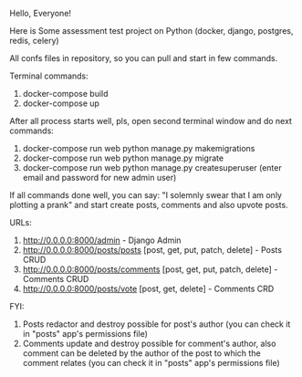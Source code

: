 Hello, Everyone!

Here is Some assessment test project on Python 
(docker, django, postgres, redis, celery)

All confs files in repository, so you can pull and start in few commands.

Terminal commands:
1. docker-compose build
2. docker-compose up

After all process starts well, pls, open second terminal window and do next commands:
1. docker-compose run web python manage.py makemigrations
2. docker-compose run web python manage.py migrate
3. docker-compose run web python manage.py createsuperuser (enter email and password for new admin user)

If all commands done well, you can say: "I solemnly swear that I am only plotting a prank" and start create posts, 
    comments and also upvote posts.

URLs:
1. http://0.0.0.0:8000/admin - Django Admin
2. http://0.0.0.0:8000/posts/posts [post, get, put, patch, delete] - Posts CRUD
3. http://0.0.0.0:8000/posts/comments [post, get, put, patch, delete] - Comments CRUD
4. http://0.0.0.0:8000/posts/vote [post, get, delete] - Comments CRD

FYI:
1. Posts redactor and destroy possible for post's author (you can check it in "posts" app's permissions file)
2. Comments update and destroy possible for comment's author, also comment can be deleted by the author of the post 
   to which the comment relates (you can check it in "posts" app's permissions file)